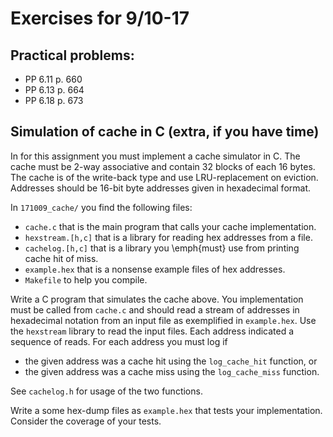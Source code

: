 # Exercises for 9/10-17

## Practical problems:
* PP 6.11 p. 660
* PP 6.13 p. 664
* PP 6.18 p. 673

## Simulation of cache in C (extra, if you have time)
In for this assignment you must implement a cache simulator in C. 
The cache must be 2-way associative and contain 32 blocks of each 16 bytes. The cache is of the write-back type and use LRU-replacement on eviction.
Addresses should be 16-bit byte addresses given in hexadecimal format.

In `171009_cache/` you find the following files:
 * `cache.c` that is the main program that calls your cache implementation.
 * `hexstream.[h,c]` that is a library for reading hex addresses from a file.
 * `cachelog.[h,c]` that is a library you \emph{must} use from printing cache hit of miss.
 * `example.hex` that is a nonsense example files of hex addresses.
 * `Makefile` to help you compile.

Write a C program that simulates the cache above. You implementation must be called from `cache.c` and should read
a stream of addresses in hexadecimal notation from an input file as exemplified in `example.hex`. Use the `hexstream`
library to read the input files. Each address indicated a sequence of reads. For each address you must log if

 * the given address was a cache hit using the `log_cache_hit` function, or
 * the given address was a cache miss using the `log_cache_miss` function.

See `cachelog.h` for usage of the two functions.

Write a some hex-dump files as `example.hex` that tests your implementation. Consider the coverage of your tests.
